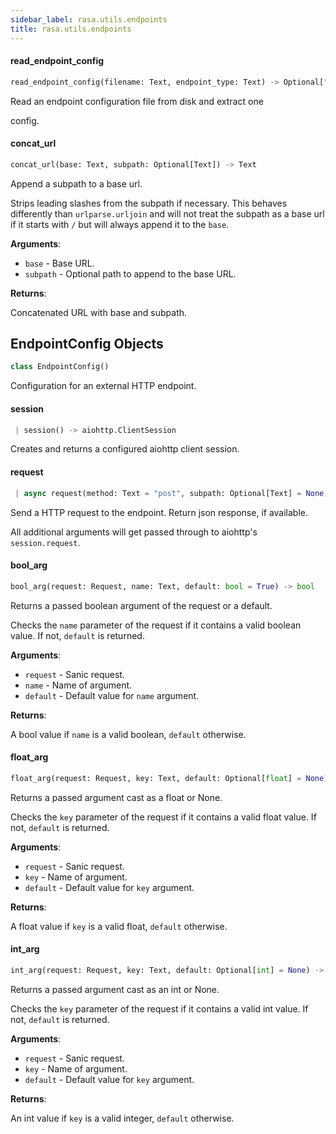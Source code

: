 ```yaml
---
sidebar_label: rasa.utils.endpoints
title: rasa.utils.endpoints
---
```

#### read\_endpoint\_config

```python
read_endpoint_config(filename: Text, endpoint_type: Text) -> Optional["EndpointConfig"]
```

Read an endpoint configuration file from disk and extract one

config.

#### concat\_url

```python
concat_url(base: Text, subpath: Optional[Text]) -> Text
```

Append a subpath to a base url.

Strips leading slashes from the subpath if necessary. This behaves
differently than `urlparse.urljoin` and will not treat the subpath
as a base url if it starts with `/` but will always append it to the
`base`.

**Arguments**:

- `base` - Base URL.
- `subpath` - Optional path to append to the base URL.
  

**Returns**:

  Concatenated URL with base and subpath.

## EndpointConfig Objects

```python
class EndpointConfig()
```

Configuration for an external HTTP endpoint.

#### session

```python
 | session() -> aiohttp.ClientSession
```

Creates and returns a configured aiohttp client session.

#### request

```python
 | async request(method: Text = "post", subpath: Optional[Text] = None, content_type: Optional[Text] = "application/json", compress: bool = False, **kwargs: Any, ,) -> Optional[Any]
```

Send a HTTP request to the endpoint. Return json response, if available.

All additional arguments will get passed through
to aiohttp&#x27;s `session.request`.

#### bool\_arg

```python
bool_arg(request: Request, name: Text, default: bool = True) -> bool
```

Returns a passed boolean argument of the request or a default.

Checks the `name` parameter of the request if it contains a valid
boolean value. If not, `default` is returned.

**Arguments**:

- `request` - Sanic request.
- `name` - Name of argument.
- `default` - Default value for `name` argument.
  

**Returns**:

  A bool value if `name` is a valid boolean, `default` otherwise.

#### float\_arg

```python
float_arg(request: Request, key: Text, default: Optional[float] = None) -> Optional[float]
```

Returns a passed argument cast as a float or None.

Checks the `key` parameter of the request if it contains a valid
float value. If not, `default` is returned.

**Arguments**:

- `request` - Sanic request.
- `key` - Name of argument.
- `default` - Default value for `key` argument.
  

**Returns**:

  A float value if `key` is a valid float, `default` otherwise.

#### int\_arg

```python
int_arg(request: Request, key: Text, default: Optional[int] = None) -> Optional[int]
```

Returns a passed argument cast as an int or None.

Checks the `key` parameter of the request if it contains a valid
int value. If not, `default` is returned.

**Arguments**:

- `request` - Sanic request.
- `key` - Name of argument.
- `default` - Default value for `key` argument.
  

**Returns**:

  An int value if `key` is a valid integer, `default` otherwise.

